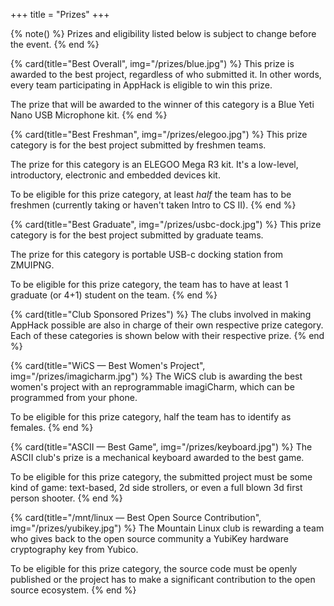 +++
title = "Prizes"
+++

{% note() %}
Prizes and eligibility listed below is subject to change before the event.
{% end %}

{% card(title="Best Overall", img="/prizes/blue.jpg") %}
This prize is awarded to the best project, regardless of who submitted it. In other words, every team participating in AppHack is eligible to win this prize.

The prize that will be awarded to the winner of this category is a Blue Yeti Nano USB Microphone kit.
{% end %}

{% card(title="Best Freshman", img="/prizes/elegoo.jpg") %}
This prize category is for the best project submitted by freshmen teams.

The prize for this category is an ELEGOO Mega R3 kit. It's a low-level, introductory, electronic and embedded devices kit.

To be eligible for this prize category, at least _half_ the team has to be freshmen (currently taking or haven't taken Intro to CS II).
{% end %}

{% card(title="Best Graduate", img="/prizes/usbc-dock.jpg") %}
This prize category is for the best project submitted by graduate teams.

The prize for this category is portable USB-c docking station from ZMUIPNG.

To be eligible for this prize category, the team has to have at least 1 graduate (or 4+1) student on the team.
{% end %}

{% card(title="Club Sponsored Prizes") %}
The clubs involved in making AppHack possible are also in charge of their own respective prize category. Each of these categories is shown below with their respective prize.
{% end %}

{% card(title="WiCS — Best Women's Project", img="/prizes/imagicharm.jpg") %}
The WiCS club is awarding the best women's project with an reprogrammable imagiCharm, which can be programmed from your phone.

To be eligible for this prize category, half the team has to identify as females.
{% end %}

{% card(title="ASCII — Best Game", img="/prizes/keyboard.jpg") %}
The ASCII club's prize is a mechanical keyboard awarded to the best game.

To be eligible for this prize category, the submitted project must be some kind of game: text-based, 2d side strollers, or even a full blown 3d first person shooter.
{% end %}

{% card(title="/mnt/linux — Best Open Source Contribution", img="/prizes/yubikey.jpg") %}
The Mountain Linux club is rewarding a team who gives back to the open source community a YubiKey hardware cryptography key from Yubico.

To be eligible for this prize category, the source code must be openly published or the project has to make a significant contribution to the open source ecosystem.
{% end %}
